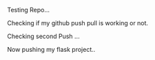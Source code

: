 Testing Repo...

Checking if my github push pull is working or not.

Checking second Push ...

Now pushing my flask project..